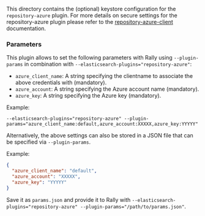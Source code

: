 This directory contains the (optional) keystore configuration for the `repository-azure` plugin.
For more details on secure settings for the repository-azure plugin please refer to the [repository-azure-client](https://www.elastic.co/guide/en/elasticsearch/plugins/current/repository-azure-client-settings.html) documentation.

### Parameters

This plugin allows to set the following parameters with Rally using `--plugin-params` in combination with `--elasticsearch-plugins="repository-azure"`:

* `azure_client_name`: A string specifying the clientname to associate the above credentials with (mandatory).
* `azure_account`: A string specifying the Azure account name (mandatory).
* `azure_key`: A string specifying the Azure key (mandatory).

Example:

`--elasticsearch-plugins="repository-azure" --plugin-params="azure_client_name:default,azure_account:XXXXX,azure_key:YYYYY"`

Alternatively, the above settings can also be stored in a JSON file that can be specified via `--plugin-params`.

Example:

```json
{
  "azure_client_name": "default",
  "azure_account": "XXXXX",
  "azure_key": "YYYYY"
}
```   

Save it as `params.json` and provide it to Rally with `--elasticsearch-plugins="repository-azure" --plugin-params="/path/to/params.json"`.
